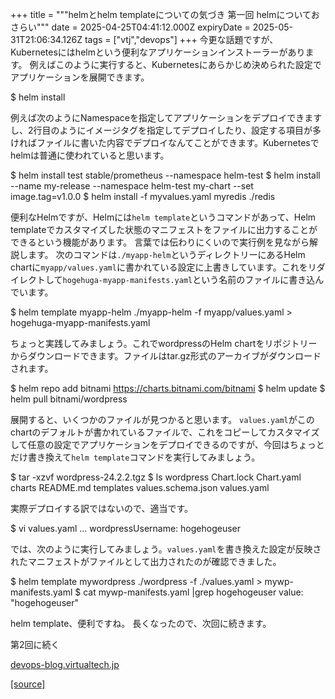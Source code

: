+++
title = """helmとhelm templateについての気づき 第一回 helmについておさらい"""
date = 2025-04-25T04:41:12.000Z
expiryDate = 2025-05-31T21:06:34.126Z
tags = ["vtj","devops"]
+++
今更な話題ですが、Kubernetesにはhelmという便利なアプリケーションインストーラーがあります。 例えばこのように実行すると、Kubernetesにあらかじめ決められた設定でアプリケーションを展開できます。

$ helm install <app-package>

例えば次のようにNamespaceを指定してアプリケーションをデプロイできますし、2行目のようにイメージタグを指定してデプロイしたり、設定する項目が多ければファイルに書いた内容でデプロイなんてことができます。Kubernetesでhelmは普通に使われていると思います。

$ helm install test stable/prometheus --namespace helm-test
$ helm install --name my-release --namespace helm-test my-chart --set image.tag=v1.0.0
$ helm install -f myvalues.yaml myredis ./redis

便利なHelmですが、Helmには`helm template`というコマンドがあって、Helm templateでカスタマイズした状態のマニフェストをファイルに出力することができるという機能があります。 言葉では伝わりにくいので実行例を見ながら解説します。 次のコマンドは`./myapp-helm`というディレクトリーにあるHelm chartに`myapp/values.yaml`に書かれている設定に上書きしています。これをリダイレクトして`hogehuga-myapp-manifests.yaml`という名前のファイルに書き込んでいます。

$ helm template myapp-helm ./myapp-helm -f myapp/values.yaml > hogehuga-myapp-manifests.yaml 

ちょっと実践してみましょう。これでwordpressのHelm chartをリポジトリーからダウンロードできます。ファイルはtar.gz形式のアーカイブがダウンロードされます。

$ helm repo add bitnami https://charts.bitnami.com/bitnami
$ helm update
$ helm pull bitnami/wordpress 

展開すると、いくつかのファイルが見つかると思います。 `values.yaml`がこのchartのデフォルトが書かれているファイルで、これをコピーしてカスタマイズして任意の設定でアプリケーションをデプロイできるのですが、今回はちょっとだけ書き換えて`helm template`コマンドを実行してみましょう。

$ tar -xzvf wordpress-24.2.2.tgz
$ ls wordpress
Chart.lock      Chart.yaml      charts          README.md       templates       values.schema.json  values.yaml

実際デプロイする訳ではないので、適当です。

$ vi values.yaml
...
wordpressUsername: hogehogeuser

では、次のように実行してみましょう。`values.yaml`を書き換えた設定が反映されたマニフェストがファイルとして出力されたのが確認できました。

$ helm template mywordpress ./wordpress -f ./values.yaml > mywp-manifests.yaml 
$ cat mywp-manifests.yaml |grep hogehogeuser
              value: "hogehogeuser"

helm template、便利ですね。 長くなったので、次回に続きます。

第2回に続く

[devops-blog.virtualtech.jp](https://devops-blog.virtualtech.jp/entry/20250428/1745804180)

[[source]](https://devops-blog.virtualtech.jp/entry/20250425/1745556072)
